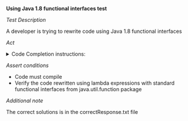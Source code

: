 **Using Java 1.8 functional interfaces test**

*Test Description*

A developer is trying to rewrite code using Java 1.8 functional interfaces

*Act*

<details>
<summary>Code Completion instructions:</summary>

- Open the project solution-migration/language-version-upgrade/java in IDE
- Open the CsvUtils class
- Comment the method `collectCsvFiles` body
- Press ENTER
- Accept the best suggestion using the TAB and ENTER keys
- Add all necessary imports

</details>

*Assert conditions*

- Code must compile
- Verify the code rewritten using lambda expressions with standard functional interfaces from  java.util.function package

*Additional note*

The correct solutions is in the correctResponse.txt file